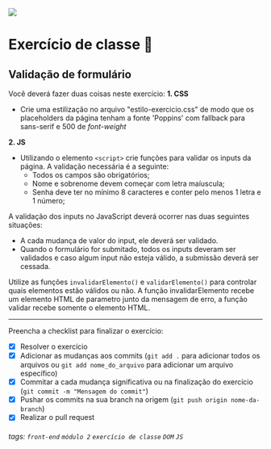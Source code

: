 ![](https://i.imgur.com/xG74tOh.png)

# Exercício de classe 🏫

## Validação de formulário

Você deverá fazer duas coisas neste exercício:
**1. CSS**

-   Crie uma estilização no arquivo "estilo-exercicio.css" de modo que os placeholders da página tenham a fonte 'Poppins' com fallback para sans-serif e 500 de _font-weight_

**2. JS**

-   Utilizando o elemento `<script>` crie funções para validar os inputs da página. A validação necessária é a seguinte:
    -   Todos os campos são obrigatórios;
    -   Nome e sobrenome devem começar com letra maíuscula;
    -   Senha deve ter no mínimo 8 caracteres e conter pelo menos 1 letra e 1 número;

A validação dos inputs no JavaScript deverá ocorrer nas duas seguintes situações:

-   A cada mudança de valor do input, ele deverá ser validado.
-   Quando o formulário for submitado, todos os inputs deveram ser validados e caso algum input não esteja válido, a submissão deverá ser cessada.

Utilize as funções `invalidarElemento()` e `validarElemento()` para controlar quais elementos estão válidos ou não. A função invalidarElemento recebe um elemento HTML de parametro junto da mensagem de erro, a função validar recebe somente o elemento HTML.

---

Preencha a checklist para finalizar o exercício:

-   [x] Resolver o exercício
-   [x] Adicionar as mudanças aos commits (`git add .` para adicionar todos os arquivos ou `git add nome_do_arquivo` para adicionar um arquivo específico)
-   [x] Commitar a cada mudança significativa ou na finalização do exercício (`git commit -m "Mensagem do commit"`)
-   [x] Pushar os commits na sua branch na origem (`git push origin nome-da-branch`)
-   [x] Realizar o pull request

###### tags: `front-end` `módulo 2` `exercício de classe` `DOM` `JS`

